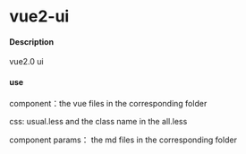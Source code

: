 # vue2-ui

#### Description

vue2.0 ui

#### use

component：the vue files in the corresponding folder

css: usual.less and the class name in the all.less

component params： the md files in the corresponding folder
